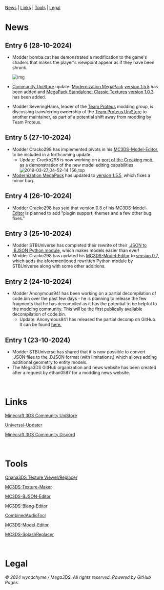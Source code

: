 [News](#news) | [Links](#links) | [Tools](#tools) | [Legal](#legal)

# News

## Entry 6 (28-10-2024)
- Modder bomba.cat has demonstrated a modification to the game's shaders that makes the player's viewpoint appear as if they have been shrunk.

    ![img](https://github.com/user-attachments/assets/5e5ec3a1-5150-49ca-95e8-9561963f984a)

- [Community UniStore](https://github.com/Minecraft-3DS-Community/Minecraft-3ds-unistore) update: [Modernization MegaPack](https://github.com/wyndchyme/mc3ds-modern) [version 1.5.5](https://github.com/wyndchyme/mc3ds-modern/releases/tag/v1.5.5) has been added and [MegaPack Standalone: Classic Textures](https://github.com/wyndchyme/mc3ds-classic-textures) [version 1.0.3](https://github.com/wyndchyme/mc3ds-classic-textures/releases/tag/v1.0.3) has been added.
- Modder SeveringHams, leader of the [Team Proteus](https://github.com/team-proteus-mc) modding group, is discussing transferring ownership of the [Team Proteus UniStore](https://github.com/team-proteus-mc/minecraft-3ds-unistore) to another maintainer, as part of a potential shift away from modding by Team Proteus.

## Entry 5 (27-10-2024)
- Modder Cracko298 has implemented pivots in his [MC3DS-Model-Editor,](https://github.com/Cracko298/MC3DS-Model-Editor) to be included in a forthcoming update.
  * Update: Cracko298 is now working on a [port of the Creaking mob,](https://github.com/Cracko298/mc3ds-creaking) as a demonstration of the new model editing capabilities.
![2019-03-27_04-52-14 156_top](https://github.com/user-attachments/assets/f9186204-d638-48e4-86e7-279ae8fff5e8)
- [Modernization MegaPack](https://github.com/wyndchyme/mc3ds-modern) has updated to [version 1.5.5,](https://github.com/wyndchyme/mc3ds-modern/releases/tag/v1.5.5) which fixes a minor bug.

## Entry 4 (26-10-2024)
- Modder Cracko298 has said that version 0.8 of his [MC3DS-Model-Editor](https://github.com/Cracko298/MC3DS-Model-Editor) is planned to add "plugin support, themes and a few other bug fixes."

## Entry 3 (25-10-2024)
- Modder STBUniverse has completed their rewrite of their [.JSON to .BJSON Python module,](https://github.com/STBrian/pyBjson) which makes models easier than ever!
- Modder Cracko298 has updated his [MC3DS-Model-Editor](https://github.com/Cracko298/MC3DS-Model-Editor) to [version 0.7,](https://github.com/Cracko298/MC3DS-Model-Editor/releases/tag/0.7) which adds the aforementioned rewritten Python module by STBUniverse along with some other additions. 

## Entry 2 (24-10-2024)
- Modder Anonymous941 has been working on a partial decompilation of code.bin over the past few days - he is planning to release the few fragments that he has decompiled as it has the potential to be helpful to the modding community. This will be the first publically avaliable decompilation of code.bin.
  * Update: Anonymous941 has released the partial decomp on GitHub. It can be found [here.](https://github.com/MC3DS-Save-Research/code.bin)

## Entry 1 (23-10-2024)
- Modder STBUniverse has shared that it is now possible to convert .JSON files to the .BJSON format (with limitations,) which allows adding additional geometry to entity models. 
- The Mega3DS GitHub organization and news website has been created after a request by ethan0587 for a modding news website.

<br>

# Links

[Minecraft 3DS Community UniStore](https://github.com/Minecraft-3DS-Community/Minecraft-3ds-unistore)

[Universal-Updater](https://universal-team.net/projects/universal-updater)

[Minecraft 3DS Community Discord](https://discord.com/invite/xSrN6k965F)

<br>

# Tools

[Ohana3DS Texture Viewer/Replacer](https://gbatemp.net/threads/wip-ohana3ds-tool.392576/)

[MC3DS-Texture-Maker](https://github.com/STBrian/MC3DS-Texture-Maker)

[MC3DS-BJSON-Editor](https://github.com/STBrian/MC3DS-BJSON-Editor)

[MC3DS-Blang-Editor](https://github.com/STBrian/MC3DS-Blang-Editor)

[CombinedAudioTool](https://github.com/Cracko298/CombinedAudioTool)

[MC3DS-Model-Editor](https://github.com/Cracko298/MC3DS-Model-Editor)

[MC3DS-SplashReplacer](https://github.com/Cracko298/MC3DS-SplashReplacer)

<br>

# Legal

_© 2024 wyndchyme / Mega3DS. All rights reserved. Powered by GitHub Pages._
